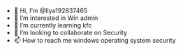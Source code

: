 - 👋 Hi, I’m @Ilya192837465
- 👀 I’m interested in Win admin
- 🌱 I’m currently learning kfc
- 💞️ I’m looking to collaborate on Security
- 📫 How to reach me windows operating system security

<!---
Ilya192837465/Ilya192837465 is a ✨ special ✨ repository because its `README.md` (this file) appears on your GitHub profile.
You can click the Preview link to take a look at your changes.
--->
